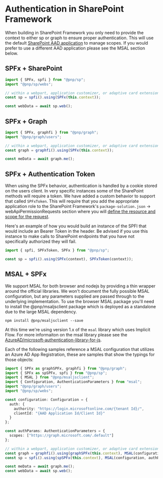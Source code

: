 # Authentication in SharePoint Framework

When building in SharePoint Framework you only need to provide the context to either sp or graph to ensure proper authentication. This will use the default [SharePoint AAD application](https://docs.microsoft.com/en-us/sharepoint/dev/spfx/use-aadhttpclient) to manage scopes. If you would prefer to use a different AAD application please see the MSAL section below.

## SPFx + SharePoint

```TypeScript
import { SPFx, spfi } from "@pnp/sp";
import "@pnp/sp/webs";

// within a webpart, application customizer, or adaptive card extension where the context object is available
const sp = spfi().using(SPFx(this.context));

const webData = await sp.web();
```

## SPFx + Graph

```TypeScript
import { SPFx, graphfi } from "@pnp/graph";
import "@pnp/graph/users";

// within a webpart, application customizer, or adaptive card extension where the context object is available
const graph = graphfi().using(SPFx(this.context));

const meData = await graph.me();
```

## SPFx + Authentication Token

When using the SPFx behavior, authentication is handled by a cookie stored on the users client. In very specific instances some of the SharePoint methods will require a token. We have added a custom behavior to support that called `SPFxToken`. This will require that you add the appropriate application role to the SharePoint Framework's `package-solution.json` -> webApiPermissionRequests section where you will [define the resource and scope for the request](https://learn.microsoft.com/en-us/sharepoint/dev/spfx/use-aadhttpclient#request-permissions-to-an-azure-ad-application).

Here's an example of how you would build an instance of the SPFI that would include an Bearer Token in the header. Be advised if you use this instance to make calls to SharePoint endpoints that you have not specifically authorized they will fail.

```TypeScript
import { spfi, SPFxToken, SPFx } from "@pnp/sp";

const sp = spfi().using(SPFx(context), SPFxToken(context));
```

## MSAL + SPFx

We support MSAL for both browser and nodejs by providing a thin wrapper around the official libraries. We won't document the fully possible MSAL configuration, but any parameters supplied are passed through to the underlying implementation. To use the browser MSAL package you'll need to install the @pnp/msaljsclient package which is deployed as a standalone due to the large MSAL dependency.

`npm install @pnp/msaljsclient --save`

At this time we're using version 1.x of the `msal` library which uses Implicit Flow. For more informaiton on the msal library please see the [AzureAD/microsoft-authentication-library-for-js](https://github.com/AzureAD/microsoft-authentication-library-for-js#readme).

Each of the following samples reference a MSAL configuration that utilizes an Azure AD App Registration, these are samples that show the typings for those objects:

```TypeScript
import { SPFx as graphSPFx, graphfi } from "@pnp/graph";
import { SPFx as spSPFx, spfi } from "@pnp/sp";
import { MSAL } from "@pnp/msaljsclient";
import { Configuration, AuthenticationParameters } from "msal";
import "@pnp/graph/users";
import "@pnp/sp/webs";

const configuration: Configuration = {
  auth: {
    authority: "https://login.microsoftonline.com/{tenant Id}/",
    clientId: "{AAD Application Id/Client Id}"
  }
};

const authParams: AuthenticationParameters = {
  scopes: ["https://graph.microsoft.com/.default"] 
};

// within a webpart, application customizer, or adaptive card extension where the context object is available
const graph = graphfi().using(graphSPFx(this.context), MSAL(configuration, authParams));
const sp = spfi().using(spSPFx(this.context), MSAL(configuration, authParams));

const meData = await graph.me();
const webData = await sp.web();
```
